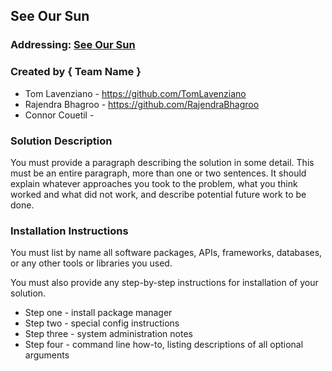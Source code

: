 ## See Our Sun

### Addressing: [See Our Sun](https://github.com/amnh/HackTheSolarSystem/wiki/See-Our-Sun)

### Created by { Team Name }
* Tom Lavenziano - https://github.com/TomLavenziano
* Rajendra Bhagroo - https://github.com/RajendraBhagroo
* Connor Couetil - 

### Solution Description

You must provide a paragraph describing the solution in some detail. This must be an entire paragraph, more than one or two sentences.
It should explain whatever approaches you took to the problem, what you think worked and what did not work, and describe potential future
work to be done.

### Installation Instructions

You must list by name all software packages, APIs, frameworks, databases, or any other tools or libraries you used.

You must also provide any step-by-step instructions for installation of your solution.
* Step one - install package manager
* Step two - special config instructions
* Step three - system administration notes
* Step four - command line how-to, listing descriptions of all optional arguments
